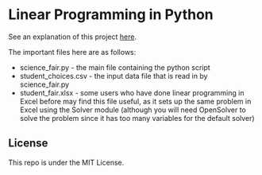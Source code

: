 # Linear Programming in Python

See an explanation of this project [here](https://www.dtnewman.com/blog/linear-programming-in-python.html).

The important files here are as follows:

* science_fair.py - the main file containing the python script 
* student_choices.csv - the input data file that is read in by science_fair.py 
* student_fair.xlsx - some users who have done linear programming in Excel before may find this file useful, as it sets up the same problem in Excel using the Solver module (although you will need OpenSolver to solve the problem since it has too many variables for the default solver) 


## License

This repo is under the MIT License.
